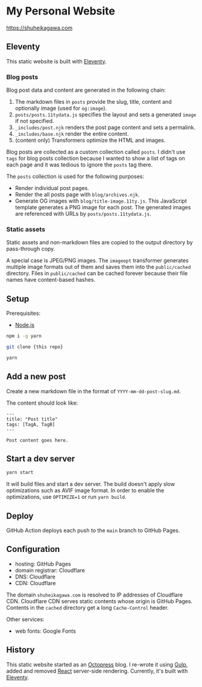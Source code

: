 # My Personal Website

https://shuheikagawa.com

## Eleventy

This static website is built with [Eleventy](https://www.11ty.dev/).

### Blog posts

Blog post data and content are generated in the following chain:

1. The markdown files in `posts` provide the slug, title, content and optionally image (used for `og:image`).
2. `posts/posts.11tydata.js` specifies the layout and sets a generated `image` if not specified.
3. `_includes/post.njk` renders the post page content and sets a permalink.
4. `_includes/base.njk` render the entire content.
5. (content only) Transformers optimize the HTML and images.

Blog posts are collected as a custom collection called `posts`. I didn't use `tags` for blog posts collection because I wanted to show a list of tags on each page and it was tedious to ignore the `posts` tag there.

The `posts` collection is used for the following purposes:

- Render individual post pages.
- Render the all posts page with `blog/archives.njk`.
- Generate OG images with `blog/title-image.11ty.js`. This JavaScript template generates a PNG image for each post. The generated images are referenced with URLs by `posts/posts.11tydata.js`.

### Static assets

Static assets and non-markdown files are copied to the output directory by pass-through copy.

A special case is JPEG/PNG images. The `imageopt` transformer generates multiple image formats out of them and saves them into the `public/cached` directory. Files in `public/cached` can be cached forever because their file names have content-based hashes.

## Setup

Prerequisites:

- [Node.js](https://nodejs.org/en/)

```sh
npm i -g yarn

git clone {this repo}

yarn
```

## Add a new post

Create a new markdown file in the format of `YYYY-mm-dd-post-slug.md`.

The content should look like:

```
---
title: "Post title"
tags: [TagA, TagB]
---

Post content goes here.
```

## Start a dev server

```sh
yarn start
```

It will build files and start a dev server. The build doesn't apply slow optimizations such as AVIF image format. In order to enable the optimizations, use `OPTIMIZE=1` or run `yarn build`.

## Deploy

GitHub Action deploys each push to the `main` branch to GitHub Pages.

## Configuration

- hosting: GitHub Pages
- domain registrar: Cloudflare
- DNS: Cloudflare
- CDN: Cloudflare

The domain `shuheikagawa.com` is resolved to IP addresses of Cloudflare CDN. Cloudflare CDN serves static contents whose origin is GitHub Pages. Contents in the `cached` directory get a long `Cache-Control` header.

Other services:

- web fonts: Google Fonts

## History

This static website started as an [Octopress](https://github.com/octopress/octopress) blog. I re-wrote it using [Gulp](https://github.com/gulpjs/gulp), added and removed [React](https://github.com/facebook/react) server-side rendering. Currently, it's built with [Eleventy](https://www.11ty.dev/).
